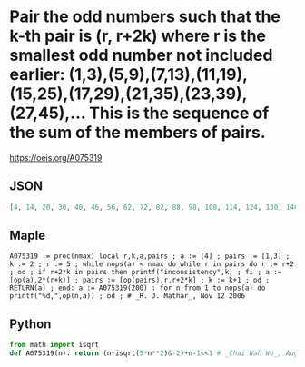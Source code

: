 # Pair the odd numbers such that the k\-th pair is \(r, r\+2k\) where r is the smallest odd number not included earlier: \(1,3\),\(5,9\),\(7,13\),\(11,19\),\(15,25\),\(17,29\),\(21,35\),\(23,39\),\(27,45\),\.\.\. This is the sequence of the sum of the members of pairs\.
https://oeis.org/A075319
## JSON
```JSON
[4, 14, 20, 30, 40, 46, 56, 62, 72, 82, 88, 98, 108, 114, 124, 130, 140, 150, 156, 166, 172, 182, 192, 198, 208, 218, 224, 234, 240, 250, 260, 266, 276, 286, 292, 302, 308, 318, 328, 334, 344, 350, 360, 370, 376, 386, 396, 402, 412, 418, 428, 438, 444, 454, 460]
```
## Maple
```Maple
A075319 := proc(nmax) local r,k,a,pairs ; a := [4] ; pairs := [1,3] ; k := 2 ; r := 5 ; while nops(a) < nmax do while r in pairs do r := r+2 ; od ; if r+2*k in pairs then printf("inconsistency",k) ; fi ; a := [op(a),2*(r+k)] ; pairs := [op(pairs),r,r+2*k] ; k := k+1 ; od ; RETURN(a) ; end: a := A075319(200) : for n from 1 to nops(a) do printf("%d,",op(n,a)) ; od ; # _R. J. Mathar_, Nov 12 2006
```
## Python
```Python
from math import isqrt
def A075319(n): return (n+isqrt(5*n**2)&-2)+n-1<<1 # _Chai Wah Wu_, Aug 16 2022
```
